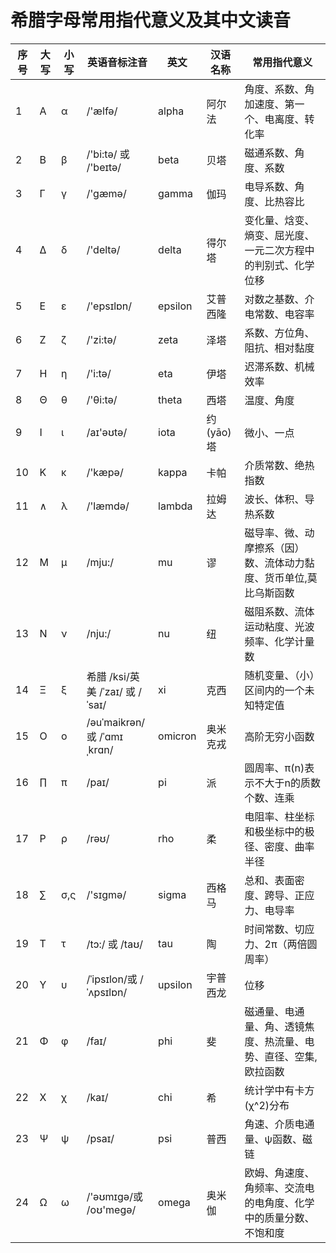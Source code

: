 # 希腊字母常用指代意义及其中文读音

| 序号 | 大写 | 小写 | 英语音标注音                    | 英文    | 汉语名称  | 常用指代意义                                                 |
| ---- | ---- | ---- | ------------------------------- | ------- | --------- | ------------------------------------------------------------ |
| 1    | Α    | α    | /'ælfə/                         | alpha   | 阿尔法    | 角度、系数、角加速度、第一个、电离度、转化率                 |
| 2    | Β    | β    | /'bi:tə/ 或 /'beɪtə/            | beta    | 贝塔      | 磁通系数、角度、系数                                         |
| 3    | Γ    | γ    | /'gæmə/                         | gamma   | 伽玛      | 电导系数、角度、比热容比                                     |
| 4    | Δ    | δ    | /'deltə/                        | delta   | 得尔塔    | 变化量、焓变、熵变、屈光度、一元二次方程中的判别式、化学位移 |
| 5    | Ε    | ε    | /'epsɪlɒn/                      | epsilon | 艾普西隆  | 对数之基数、介电常数、电容率                                 |
| 6    | Ζ    | ζ    | /'zi:tə/                        | zeta    | 泽塔      | 系数、方位角、阻抗、相对黏度                                 |
| 7    | Η    | η    | /'i:tə/                         | eta     | 伊塔      | 迟滞系数、机械效率                                           |
| 8    | Θ    | θ    | /'θi:tə/                        | theta   | 西塔      | 温度、角度                                                   |
| 9    | Ι    | ι    | /aɪ'əʊtə/                       | iota    | 约(yāo)塔 | 微小、一点                                                   |
| 10   | Κ    | κ    | /'kæpə/                         | kappa   | 卡帕      | 介质常数、绝热指数                                           |
| 11   | ∧    | λ    | /'læmdə/                        | lambda  | 拉姆达    | 波长、体积、导热系数                                         |
| 12   | Μ    | μ    | /mju:/                          | mu      | 谬        | 磁导率、微、动摩擦系（因）数、流体动力黏度、货币单位,莫比乌斯函数 |
| 13   | Ν    | ν    | /nju:/                          | nu      | 纽        | 磁阻系数、流体运动粘度、光波频率、化学计量数                 |
| 14   | Ξ    | ξ    | 希腊 /ksi/英美 /ˈzaɪ/ 或 /ˈsaɪ/ | xi      | 克西      | 随机变量、（小）区间内的一个未知特定值                       |
| 15   | Ο    | ο    | /əuˈmaikrən/或 /ˈɑmɪˌkrɑn/      | omicron | 奥米克戎  | 高阶无穷小函数                                               |
| 16   | ∏    | π    | /paɪ/                           | pi      | 派        | 圆周率、π(n)表示不大于n的质数个数、连乘                      |
| 17   | Ρ    | ρ    | /rəʊ/                           | rho     | 柔        | 电阻率、柱坐标和极坐标中的极径、密度、曲率半径               |
| 18   | ∑    | σ,ς  | /'sɪɡmə/                        | sigma   | 西格马    | 总和、表面密度、跨导、正应力、电导率                         |
| 19   | Τ    | τ    | /tɔ:/ 或 /taʊ/                  | tau     | 陶        | 时间常数、切应力、2π（两倍圆周率）                           |
| 20   | Υ    | υ    | /ˈipsɪlon/或 /ˈʌpsɪlɒn/         | upsilon | 宇普西龙  | 位移                                                         |
| 21   | Φ    | φ    | /faɪ/                           | phi     | 斐        | 磁通量、电通量、角、透镜焦度、热流量、电势、直径、空集,欧拉函数 |
| 22   | Χ    | χ    | /kaɪ/                           | chi     | 希        | 统计学中有卡方(χ^2)分布                                      |
| 23   | Ψ    | ψ    | /psaɪ/                          | psi     | 普西      | 角速、介质电通量、ψ函数、磁链                                |
| 24   | Ω    | ω    | /'əʊmɪɡə/或 /oʊ'meɡə/           | omega   | 奥米伽    | 欧姆、角速度、角频率、交流电的电角度、化学中的质量分数、不饱和度 |

 